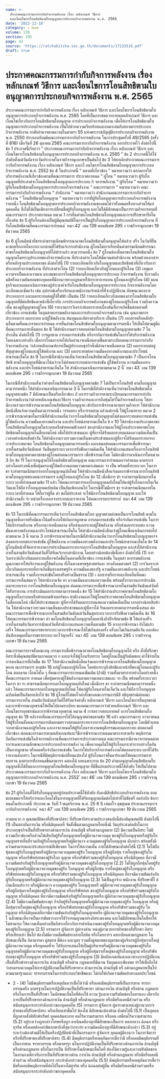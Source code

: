 ```yaml
---
name: >-
  ประกาศคณะกรรมการกำกับกิจการพลังงาน เรื่อง หลักเกณฑ์ วิธีการ
  และเงื่อนไขการโอนสิทธิตามใบอนุญาตการประกอบกิจการพลังงาน พ.ศ. 2565
date: '2022-12-18'
category: ง พิเศษ
volume: 139
section: 295
page: 42
source: 'https://ratchakitcha.soc.go.th/documents/17233516.pdf'
draft: true
---
```


# ประกาศคณะกรรมการกำกับกิจการพลังงาน เรื่อง หลักเกณฑ์ วิธีการ และเงื่อนไขการโอนสิทธิตามใบอนุญาตการประกอบกิจการพลังงาน พ.ศ. 2565

ประกาศคณะกรรมการกำกับกิจการพลังงาน เรื่อง หลักเกณฑ์ วิธีการ และเงื่อนไขการโอนสิทธิตามใบอนุญาตการประกอบกิจการพลังงาน พ.ศ. 2565 โดยที่เป็นการสมควรกาหนดหลักเกณฑ์ วิธีการ และเงื่อนไขเกี่ยวกับการโอนสิทธิตามใบอนุญาต การประกอบกิจการพลังงาน เพื่อให้การโอนสิทธิตามใบอนุญาตการประกอบกิจการพลังงาน เป็นไปด้วยความเรียบร้อยและเหมาะสมกับสภาพการประกอบกิจการพลังงาน อาศัยอำนาจตามความในมาตรา 55 แห่งพระราชบัญญัติการประกอบกิจการพลังงาน พ.ศ. 2550 ประกอบกับมติคณะกรรมการกากับกิจการพลังงาน ในการประชุมครั้งที่ 49/2565 (ครั้งที่ 816) เมื่อวันที่ 26 ตุลาคม 2565 คณะกรรมการกากับกิจการพลังงาน ออกประกาศไว้ ดังต่อไปนี้ ข้อ 1 ประกาศนี้เรียกว่า “ ประกาศคณะกรรมการกำกับกิจการพลังงาน เรื่อง หลักเกณฑ์ วิธีการ และเงื่อนไขการโอนสิทธิตามใบอนุญาตการประกอบกิจการพลังงาน พ.ศ. 2565 ” ข้อ 2 ประกาศนี้ให้ใช้บังคับตั้งแต่วันถัดจากวันประกาศในราชกิจจานุเบกษาเป็นต้นไป ข้อ 3 ให้ยกเลิกประกาศคณะกรรมการกากับกิจการพลังงาน เรื่อง หลักเกณฑ์ วิธีการ และเงื่ อนไขการโอนสิทธิตามใบอนุญาตการประกอบกิจการพลังงาน พ.ศ. 2552 ข้อ 4 ในประกาศนี้ “ ตลาดที่เกี่ยวข้อง ” หมายความว่า ตลาดการให้บริการพลังงานที่เกี่ยวข้องตามที่คณะกรรมการ ประกาศกาหนด “ ผู้โอน ” หมายความว่า ผู้รับใบอนุญาตที่ประสงค์จะโอนสิทธิตามใบอนุญาตการประกอบ กิ จการพลังงาน “ ผู้รับโอน ” หมายความว่า ผู้รับโอนสิทธิตามใบอนุญาตการประกอบกิจการพลังงาน “ คณะกรรมการ ” หมายความว่า คณะกรรมการกำกับกิจการพลังงาน “ สำนักงาน ” หมายความว่า สำนักงานคณะกรรมการกากับกิจการพลังงาน “ โอนสิทธิตามใบอนุญาต ” หมายความว่า การที่ผู้รับใบอนุญาตการประกอบกิจการพลังงานรายหนึ่ง โอนสิทธิตามใบอนุญาตการประกอบกิจการพลังงานของตนไม่ว่าทั้งหมดหรือบางส่วนให้แก่บุคคลอื่น ซึ่งไม่ได้เป็นเพียงการเปลี่ยนชื่อผู้รับใบอนุญาต และไม่ได้มีลักษณะเป็นการรวมกิจการตามที่คณะกรรมการ ประกาศกาหนด หมวด 1 การยื่นคำขอโอนสิทธิตามใบอนุญาตและการปรึกษาหารือในเบื้องต้น ข้อ 5 ผู้รับโอนต้องเป็นผู้มีคุณสมบัติในการเป็นผู้รับใบอนุญาตการประกอบกิจการพลังงาน ที่รับโอนสิทธิตามที่คณะกรรมการกำหนด ้ หนา 42 ่ เลม 139 ตอนพิเศษ 295 ง ราชกิจจานุเบกษา 19 ธันวาคม 2565

ข้อ 6 ผู้โอนมีหน้าที่ชาระค่าธรรมเนียมพิจารณาคาขอโอนสิทธิตามใบอนุญาตให้แล้วเ สร็จ ในวันที่ยื่นคาขอหรือภายในระยะเวลาตามที่ได้รับแจ้งจากสำนักงาน ผู้โอนไม่อาจเรียกคืนค่าธรรมเนียมพิจารณาคำขอโอนสิทธิตามใบอนุญาตที่ได้ชำระแล้ว ตามวรรคหนึ่ง ข้อ 7 ผู้โอนต้องยื่นคาขอโอนสิทธิตามใบอนุญาตโดยระบุประเภทของกิจการพลังงาน ที่ประสงค์จะโอนให้ชัดเจนต่อสำนักงาน พร้อมด้วยเอกสารหรือหลักฐานประกอบคาขอ ดังต่อไปนี้ (1) รายละเอียดเกี่ยวกับใบอนุญาตและสิทธิหน้าที่เกี่ยวกับการประกอบกิจการพลังงาน ที่ประสงค์จะโอน (2) รายละเอียดเกี่ยวกับผู้โอนและผู้รับโอน (3) เหตุผล ความจาเป็นและความเห มาะสมของการโอนสิทธิตามใบอนุญาตการประกอบ กิจการพลังงาน ซึ่งรวมถึงมติหรือความยินยอมของบุคคลที่มีอานาจทางกฎหมายให้กระทาการแทน ผู้โอนและผู้รับโอน (4) แผนธุรกิจและแผนดาเนินการของผู้ประสงค์จะรับโอนสิทธิตามใบอนุญาตการประกอบ กิจการพลังงานโดยละเอียดและชัดแจ้ง เช่น อุปกรณ์เครื่องจักรและพนักงานเจ้าหน้าที่ที่จะปฏิบัติงาน ลักษณะของการประกอบการ และผลกระทบต่อผู้ใช้ไฟฟ้า เป็นต้น (5) รายละเอียดเกี่ยวกับผลของการโอนสิทธิตามใบอนุญาตที่มีต่อสิทธิและหน้าที่เกี่ยวกับ การประกอบกิจการพลังงานของผู้โอนและผู้รับโอน รวมถึงความเห็น ของคู่สัญญาของผู้โอน (6) รายงานการวิเคราะห์ผลกระทบเบื้องต้นที่อาจเกิดขึ้นต่อตลาดที่เกี่ยวข้อง การแข่งขัน ในอุตสาหกรรมพลังงานและการประกอบกิจการพลังงาน เช่น คุณภาพการประกอบการ ผลกระทบ แก่ผู้ใช้พลังงาน ต้นทุนและอัตราค่าบริการ เป็นต้น (7) เอกสารหรือหลักฐำนอื่นตามที่คณะกรรมการกำหนด การยื่นคำขอโอนสิทธิตามใบอนุญาตตามวรรคหนึ่ง ให้เป็นไปตามคู่มือที่คณะกรรมการเห็นชอบ ข้อ 8 ให้สำนักงานตรวจสอบคำขอโอนสิทธิตามใบอนุญาตตามข้อ 7 ในประเด็น ดังต่อไปนี้ (1) การผูกขาด การลดการแข่งขัน หรือจากัดการแข่งขันในการให้บริการพลังงาน โดยเฉพาะอย่างยิ่ง เมื่อการโอนอาจก่อให้เกิดอำนาจเหนือตลาดขึ้นตามระเบียบคณะกรรมการกำกับกิจการพลังงาน ว่าด้วยหลักเกณฑ์การเป็นผู้ประกอบธุรกิจซึ่งมีอำนาจเหนือตลาด (2) ผลกระทบต่อคู่สัญญาของผู้โอนและผู้ใช้พลังงาน และ (3) ผลกระทบต่อความมั่นคงทางพลังงานและประโยชน์สาธารณะอื่นใด ข้อ 9 ในกรณีที่สานักงานเห็นว่าคาขอโอนสิทธิตามใบอนุญาตตามข้อ 7 เป็นการโอนสิทธิ ตามใบอนุญาตที่มีแนวโน้มว่าจะไม่ส่งผลกระทบต่อการแข่งขัน ผู้ใช้พลังงาน ความมั่นคงทางพลังงาน และประโยชน์สาธารณะอื่นใด ให้ สำนักงานดาเนินการตามหมวด 2 นี้ ้ หนา 43 ่ เลม 139 ตอนพิเศษ 295 ง ราชกิจจานุเบกษา 19 ธันวาคม 2565

ในกรณีที่สำนักงานเห็นว่าคำขอโอนสิทธิตามใบอนุญาตตามข้อ 7 ไม่เป็นการโอนสิทธิ ตามใบอนุญาตตามวรรคหนึ่ง ให้สำนักงานดาเนินการหมวด 3 นี้ ในกรณีที่สำนักงานเห็นว่าคำขอโอนสิทธิตามใบอนุญาตตามข้อ 7 มีลักษณะเป็นหรือเกี่ยวข้อง กั บการรวมกิจการตามระเบียบคณะกรรมการกำกับกิจการพลังงานว่าด้วยหลักเกณฑ์และวิธีการ รวมกิจการและการถือหุ้นไขว้ในกิจการพลังงาน ให้สานักงานรวมการพิจารณาคาขอโอนสิทธิตามใบอนุญาต เข้ากับการพิจารณาคาขอรวมกิจการ ให้สานักงานมีหนังสือแจ้งความเห็นตามวรรคหนึ่ง วรรคสอง หรือวรรคสาม แล้วแต่กรณี ให้ผู้โอนทราบ หมวด 2 การพิจารณาคำขอในกรณีที่สำนักงานเห็นว่าการโอนสิทธิตามใบอนุญาตไม่ส่งผลกระทบต่อการแข่งขัน ผู้ใช้พลังงาน ความมั่นคงทางพลังงาน และประโยชน์สาธารณะอื่นใด ข้ อ 10 ให้สานักงานประกาศคาขอโอนสิทธิตามใบอนุญาตในระบบเครือข่ายคอมพิวเตอร์ ของสานักงานและให้ผู้โอนประกาศคาขอโอนสิทธิตามใบอนุญาตในสื่อออนไลน์ เพื่อให้ประชาชนและ ผู้ที่อาจได้รับผลกระทบแสดงความคิดเห็นเป็นเวลาอย่างน้อยสิบห้าวัน ให้สำนักงานรวบรวมความเห็นของประชำชนและผู้ที่อาจได้รับผลกระทบจากการประกาศคาขอ โอนสิทธิตามใบอนุญาตตามวรรคหนึ่ง และเสนอต่อคณะกรรมการเพื่อพิจารณาภายในสามสิบวันนับแต่ วันสิ้นสุดระยะเวลาการรับฟังความคิดเห็น ให้สำนักงานเสนอเรื่องการโอนสิทธิตามใบอนุญาตตามคาขอของผู้โอนต่อคณะกรรมการ เพื่อพิจารณาโดย ไม่ต้องมีการดาเนินการในหมวด 3 อีก ข้อ 11 ในการอนุญาตให้โอนสิทธิตามใบอนุญาต คณะกรรมการกำหนดอาจกำหนด มาตรการอย่างใดอย่างหนึ่งเพื่อคุ้มครองผู้ใช้พลังงานตามความเหมาะสมและ จา เป็น พร้อมทั้งระยะเวลา ในการ ชา ระค่าธรรมเนียมการออกใบอนุญาตฉบับใหม่ ให้สำนักงานมีหนังสือแจ้งผลการพิจารณาการโอนสิทธิตามใบอนุญาตของคณะกรรมการ แก่ผู้โอนและผู้รับโอน ข้อ 12 เมื่อมีการ ชำ ระค่าธรรมเนียมภายในระยะเวลาที่กำหนดตามข้อ 11 แล้ว ให้คณะกรรมการออกใบอนุญาตฉบับใหม่ให้แก่ผู้รับโอนภายในเจ็ดวันและให้ถือว่าใบอนุญาตฉบับเดิม เป็นอันเพิกถอนไป ในกรณีที่ไม่มีการ ชา ระค่าธรรมเนียมภายในระยะเวลาที่กำหนด ให้ถือว่าผู้ยื่น คำ ขอไม่ประสงค์ จะให้มีการโอนสิทธิตามใบอนุญาต และให้สำนักงานสั่ง จำ หน่ายเรื่องออกจากระบบและรายงาน ให้คณะกรรมการทราบ ้ หนา 44 ่ เลม 139 ตอนพิเศษ 295 ง ราชกิจจานุเบกษา 19 ธันวาคม 2565

ข้อ 13 ในกรณีที่คณะกรรมการเห็นว่าการโอนสิทธิตามใบอ นุญาตตามคำขอเป็นการโอนสิทธิ ตามใบอนุญาตซึ่งอาจหรือมีแนวโน้มที่จะก่อให้เกิดการผูกขาด การลดการแข่งขัน หรือจำกัดการแข่งขัน ในการให้บริการพลังงาน หรืออานาจเหนือตลาด หรือส่งผลกระทบผู้ใช้พลังงาน หรือส่งผลกระทบต่อ ความมั่นคงทางพลังงานและประโยชน์สาธารณะอื่นใด ให้สานักงานมีหนังสือแจ้งผู้โอนเพื่อดาเนินการต่อไป ตามหมวด 3 นี้ หมวด 3 การพิจารณาคำขอในกรณีที่สำนักงานเห็นว่าการโอนสิทธิตามใบอนุญาตอาจส่งผลกระทบต่อการแข่งขัน ผู้ใช้พลังงาน ความมั่นคงทางพลังงานและประโยชน์สาธารณะอื่นใด ข้อ 14 ผู้โอนมีหน้าที่จัดทารายงานการประเมินผลกระทบจากการโอนสิทธิตามใบอนุญาต และส่งให้สานักงานภายในสามสิบวันนับแต่วันที่ได้รับแจ้งจากสานักงาน โดยอย่างน้อยต้องมีเนื้อหา ดังต่อไปนี้ (1) การวิเคราะห์เกี่ยวกับผลกระทบที่อาจเกิดขึ้นในตลาดที่เกี่ยวข้อง การแข่งขัน ในอุตสา หกรรมพลังงาน คุณภาพการให้บริการและผู้ใช้พลังงาน ทั้งในทางเศรษฐศาสตร์และ ทางสังคมศาสตร์ (2) การวิเคราะห์เกี่ยวกับผลกระทบที่อาจเกิดขึ้นทางเศรษฐกิจ ความมั่นคงของรัฐ ความมั่นคงทางพลังงาน และประโยชน์สาธารณะอื่น รวมทั้งการแข่งขันโดยเสรีอย่างเป็นธรรม (3) เ อกสารหรือรายละเอียดอื่นที่คณะกรรมการเห็นสมควร ให้สานักงานจัด ทา ความเห็นและเสนอความเห็น พร้อมทั้งรายงานการประเมินผลกระทบจาก การโอนสิทธิตามใบอนุญาต ต่อคณะกรรมการเพื่อพิจารณาภายในสามสิบวันนับแต่วันที่ได้รับรายงาน การประเมินผลกระทบตามวรรคหนึ่ง ข้อ 15 ให้สำนักงำนประกาศคาขอโอนสิทธิตามใบอนุญาตในระบบเครือข่ายคอมพิวเตอร์ของ สานักงานและให้ผู้โอนประกาศคาขอโอนสิทธิตามใบอนุญาตในสื่อออนไลน์ เพื่อให้ประชาชนและ ผู้ที่อาจได้รับผลกระทบแสดงความคิดเห็นเป็นเวลาอย่างน้อยสิบห้าวัน ให้สานักงานรวบรวมความเห็นของประชาชนและผู้ที่อาจได้ รับผลกระทบตามวรรคหนึ่งเสนอ ต่อคณะกรรมการเพื่อพิจารณาภายในสามสิบวันนับแต่วันสิ้นสุดระยะเวลาการรับฟังความคิดเห็น ข้อ 16 ให้คณะกรรมการพิจารณา คำ ขอโอนสิทธิตามใบอนุญาตโดยคานึงถึงปัจจัยตามข้อ 8 ให้แล้วเสร็จภายในสามสิบวันทาการนับแต่วันที่สานักงานเสนอความเห็นตามข้อ 15 หากการพิจารณา ยังไม่แล้วเสร็จ ให้คณะกรรมการขยายระยะเวลาการพิจารณาได้ไม่เกินสองครั้ง ครั้งละไม่เกินสามสิบวัน และต้องบันทึกเหตุผลในการขยายระยะเวลาไว้ทุกครั้ง ้ หนา 45 ่ เลม 139 ตอนพิเศษ 295 ง ราชกิจจานุเบกษา 19 ธันวาคม 2565

คณะกรรมการอาจตั้งคณะอนุ กรรมการเพื่อพิจารณาคาขอโอนสิทธิตามใบอนุญาตได้ หรือ ตั้งที่ปรึกษาอิสระซึ่งมีคุณสมบัติตามภาคผนวก ก และแจ้งให้ผู้โอนรับทราบ โดยผู้โอนเป็นผู้รับผิดชอบ ค่าใช้จ่ายในการดาเนินการที่เกิดขึ้น ข้อ 17 ให้สานักงานมีหนังสือแจ้งผลการพิจารณาการโอนสิทธิตามใบอนุญาตของค ณะกรรมการ ตามข้อ 16 แก่ผู้โอนและผู้รับโอน โดยต้องระบุถึงสิทธิและหน้าที่ของผู้โอนและผู้รับโอน ตลอดจน เงื่อนไขใด ๆ ที่คณะกรรมการกาหนดเพิ่มเติม (ถ้ามี) รวมทั้งมาตรการอย่างใดอย่างหนึ่งที่คณะกรรมการ กาหนด เพื่อคุ้มครองผู้ใช้พลังงานตามความเหมาะสมและ จา เป็น พร้อมทั้งระยะเวลาในการ ชา ระ ค่าธรรมเนียมการออกใบอนุญาตฉบับใหม่ เมื่อมีการ ชา ระค่าธรรมเนียมตามวรรคหนึ่งแล้ว ให้คณะกรรมการออกใบอนุญาตฉบับใหม่ ให้แก่ผู้รับโอนภายในเจ็ดวัน และให้ถือว่าใบอนุญาตฉบับเดิมเป็นอันยกเลิกไป ข้อ 18 ผู้โอนที่ไม่พอใจคำสั่งของคณะกรรมการมีสิ ทธิอุทธรณ์ต่อคณะกรรมการภายใน สามสิบวันนับแต่วันที่ได้รับแจ้งคำสั่ง หลักเกณฑ์ วิธีการ และเงื่อนไขการยื่นอุทธรณ์และการพิจารณาอุทธรณ์ให้เป็นไปตามระเบียบ ของคณะกรรมการว่าด้วยหลักเกณฑ์ วิธีการ และเงื่อนไขการอุทธรณ์และการพิจารณาอุทธรณ์ หมวด 4 การตรวจสอบภายหลั งการโอนสิทธิตามใบอนุญาต ข้อ 19 หลังจากที่คณะกรรมการได้ให้อนุญาตคำขอตามข้อ 16 แล้ว คณะกรรมการ อาจกาหนด ให้ผู้รับโอนตั้งคณะกรรมการติดตามตรวจสอบผลกระทบจากการโอนสิทธิตามใบอนุญาต โดยมีตัวแทนจากสานักงานและผู้รับโอน และอาจกาหนดให้ผู้รับโอนรายงานพฤติกรรมและผลกระทบ ต่อตลาดที่เกี่ยวข้อง ต่อคณะกรรมการตามหลักเกณฑ์และวิธีการพิจารณากาหนดมาตรการสาหรับ พฤติกรรมกีดกันการแข่งขันในกิจการพลังงานที่คณะกรรมการประกาศกาหนด คณะกรรมการมีอานาจกาหนดมาตรการเฉพาะตามลักษณะการประกอบกิจการพลังง ำน เพื่อควบคุมไม่ให้ผู้รับโอนกระทำการอย่างใดอันเป็นการผูกขาด หรือลดหรือจำกัดการแข่งขัน ในการให้บริการกิจการพลังงานได้ตลอดระยะเวลาที่ได้รับรายงานดังกล่าว ในกรณีที่มีพฤติการณ์เปลี่ยนแปลงไป ผู้รับโอนอาจยื่นคาร้องขอให้คณะกรรมการทบทวน มาตรการที่กาหนดขึ้นตามวรร คสองได้ บทเฉพาะกาล ข้อ 20 คำขออนุญาตโอนสิทธิตามใบอนุญาตซึ่งได้ยื่นและการอนุญาตโอนสิทธิตามใบอนุญาต ที่มีขึ้นก่อนประกาศนี้ใช้บังคับ ให้เป็นไปตามประกาศคณะกรรมการกากับกิจการพลังงาน เรื่อง หลักเกณฑ์ วิธีการ และเงื่อนไขการโอนสิทธิตามใบอนุญาตการประกอบกิจการพลังงาน พ.ศ. 2552 ้ หนา 46 ่ เลม 139 ตอนพิเศษ 295 ง ราชกิจจานุเบกษา 19 ธันวาคม 2565

ข้อ 21 ผู้รับโอนที่ได้รับใบอนุญาตอยู่ก่อนประกาศนี้ใช้บังคับ ยังคงมีสิทธิประกอบกิจการพลังงาน ตามขอบเขตการให้บริการและเงื่อนไขในการอนุญาตที่ได้รับอนุญาตเดิมต่อไปเท่าที่ไม่ขัดหรื อแย้งกับ ข้อกาหนดในประกาศนี้ ประกาศ ณ วันที่ 1 พฤศจิกายน พ.ศ. 25 6 5 เสมอใจ ศุขสุเมฆ ประธานกรรมการกากับกิจการพลังงาน ้ หนา 47 ่ เลม 139 ตอนพิเศษ 295 ง ราชกิจจานุเบกษา 19 ธันวาคม 2565

ภาคผนวก ก คุณสมบัติของที่ปรึกษาอิสระ ที่ปรึกษาอิสระตามประกาศฉบับนี้ต้องมีคุณสมบัติ ดังต่อไปนี้ (1) เป็นสถาบันการเงิน หรือนิติบุคคลที่ จัดตั้งขึ้นตามกฎหมายไทยซึ่งมี วัตถุประสงค์หลักในการ ประกอบธุรกิจเป็นที่ปรึกษาทางด้านการเงิน ด้านบัญชี หรือด้านกฎหมาย (2) มีความเป็นอิสระ ไม่มีความเกี่ยวข้องหรือส่วนได้เสียกับผู้รับใบอนุญาตหรือผู้มีอานาจควบคุม ของผู้รับใบอนุญาตหรือผู้รับใบอนุญาตรายอื่นที่รวมกับผู้รับใบอนุญาตหรือผู้มีอานาจ ควบคุมของผู้รับใบอนุญาต ดังกล่าว พร้อมทั้งมีควำมสามารถและประสบการณ์ที่เพียงพอ ในการให้ความเห็น ภายใต้ลักษณะดังต่อไปนี้ (2.1) ไม่ได้ถือหุ้นของผู้รับใบอนุญำตหรือผู้มีอานาจควบคุมของผู้รับ ใบอนุญาต หรือผู้ถือหุ้น รายใหญ่ของผู้รับใบอนุญาต หรือบริษัทย่อยของผู้รับใบอ นุญาต หรือบริษัทร่วมของผู้รับใบอนุญาต หรือนิติบุคคล ที่อาจมีความขัดแย้งกับผู้รับใบอนุญาตหรือผู้มีอานาจควบคุมของผู้รับใบอนุญาต (2.2) ไม่ได้ถูกถือหุ้นโดยผู้รับใบอนุญำตหรือผู้มีอานาจควบคุมของผู้รับ ใบอนุญาต หรือผู้ถือหุ้น รายใหญ่ของผู้รับใบอนุญาต หรือบริษัทย่อยของผู้รับใบอนุญาต หรือบริษัทร่วมของผู้รับใบอนุญาต หรือนิติบุคคล ที่อาจมีความขัดแย้งกับผู้รับใบอนุญาตหรือผู้มีอานาจควบคุมของผู้รับใบอนุญาต (2.3) ไม่เป็นลูกจ้าง พนักงาน ที่ปรึกษาที่ไ ด้เงินเดือนประจา หรือผู้มีอานาจ ควบคุมของผู้รับ ใบอนุญาตหรื อผู้มีอานาจควบคุมของผู้รับใบอนุญาต หรือผู้ถือหุ้นรายใหญ่ของผู้รับใบอนุญาต หรือบริษัทย่อย ของผู้รับใบอนุญาต หรือบริษัทร่วมของผู้รับใบอนุญาต หรือนิติบุคคล ที่อาจมีความขัดแย้งกับผู้รับใบอนุญาตหรือ ผู้มีอำนาจควบคุมของผู้รับใบอนุญาต (2.4) ไม่มีความสัมพันธ์ทางธุร กิจกับผู้รับใบอนุญาตหรือผู้มีอำนาจควบคุมของผู้รับ ใบอนุญาต หรือผู้ถือหุ้นรายใหญ่ของผู้รับใบอนุญาต หรือบริษัทย่อยของผู้รับใบอนุญาต หรือบริษัทร่วมของผู้รับ ใบอนุญาต หรือนิติบุคคลที่อาจมีความขัดแย้งกับผู้รับใบอนุญาตหรือ ผู้มีอานาจควบคุมของผู้รับใบอนุญาต ใ นลักษณะที่อาจเป็นการขัดขวางการใช้วิจารณญาณอย่างอิสระของตน และไม่มีลักษณะอื่นใดที่ทาให้ไม่สามารถ ให้ความเห็นอย่างเป็นอิสระเกี่ยวกับการดำเนินงานของผู้รับใบอนุญาตหรือผู้มีอานาจควบคุมของผู้รับใบอนุญาต (2.5) กรรมการ ผู้จัดการ ผู้ดำรงตำแ หน่งผู้อานวยการฝ่ายของที่ปรึกษา อิสระ หรือเทียบเท่า ขึ้นไป ต้องไม่มีความสัมพันธ์ทางสายโลหิต หรือโดยการจ ดทะเบียนตามกฎหมาย ในลักษณะที่เป็น บิดามารดา คู่สมรส พี่น้อง และบุตร รวมทั้งคู่สมรสของบุตรของผู้บริหารผู้ถือหุ้นรายใหญ่ ผู้มีอานาจควบคุม หรือบุคคลที่จะ ได้รับการเสนอให้เป็นผู้บริหารหรือผู้มีอานาจควบคุมของผู้รับใบอนุญาตหรือผู้มีอานาจควบคุมของผู้รับใบอนุญาต หรือผู้ถือหุ้นรายใหญ่ของผู้รับใบอนุญาต หรือบริษัทย่อยของผู้รับใบอนุญาต หรือบริษัทร่วมของผู้รับใบอนุญาต (3) มีหลักเกณฑ์และแนวทางการปฏิบัติงานเป็นที่ปรึกษำทางด้านการเงิน ด้านบัญชี หรือด้าน กฎหมายที่ชัดเจน รัดกุมและเพียงพอ ทำให้เชื่อถือได้ว่าสามารถควบคุมให้การปฏิบัติงานเป็นที่ปรึกษาทาง ด้านการเงิน ด้านบัญชี หรื อด้านกฎหมายเป็นไปตามมาตรฐานและ จรรยาบรรณในการประกอบวิชาชีพและ ไม่ก่อให้เกิดความขัดแย้งทางผลประโยชน์

- 2 - (4) ไม่มีพฤติกรรมหรือเหตุอันควรเชื่อได้ว่ามี หรือเคยมีพฤติกรรมที่เป็นการขาด จรรยาบรรณหรือ มาตรฐานในการปฏิบัติงานเป็นที่ปรึกษาทา งด้านการเงิน ด้านบัญชี หรือด้าน กฎหมายหรือในการเป็นที่ปรึกษา ในลักษณะอื่นใดที่ต้องใช้ ความ รู้และความรับผิดชอบในทานอง เดียวกับการเป็นที่ปรึกษาทางด้านการเงิน ด้านบัญชี หรือด้านกฎหมาย หรือมีหรือเคยมีส่วนร่วม หรือสนับสนุนการกระทำดังกล่าวของบุคคลอื่น (5) กรรมการ ผู้จัดการ ผู้ดารงตาแหน่งผู้อานวยการฝ่ายของที่ปรึกษาอิสระ หรือเทียบเท่าขึ้นไป ต้องไม่ มีลักษณะต้องห้าม ดังต่อไปนี้ (5.1) เป็นบุคคลที่ถูกศาลสั่งพิทักษ์ทรัพย์ บุคคลล้มละลาย คนไร้ความสามารถ หรือคน เสมือนไร้ความสามารถ (5.2) อยู่ระหว่างถูกกล่าวโทษหรือถูก ดาเนินคดีอาญาที่มีลักษณะเป็นการ หลอกลวง ฉ้อฉล หรือทุจริต หรือเคยต้องคำพิพากษาถึงที่สุดว่ากระทำ ความผิดคดีอาญาที่มีลักษณะดังกล่าว (5.3) อยู่ระหว่างต้องห้ามมิให้เป็นหรือปฏิบัติหน้าที่เป็นกรรมการ ผู้จัดการ บุคคลผู้มีอานาจ ในการจัดการ หรือที่ปรึกษาของที่ปรึกษาอิสระ (5.4) มีพฤติกรรมหรือเหตุอันควรเชื่อว่ามี หรือเคยมีพฤติกรรมที่เป็นการขาด จรรยาบรรณ หรือมาตรฐา นในการปฏิบัติงานเป็นที่ปรึกษาทางด้านการเงิน ด้านบัญชี หรือด้านกฎหมาย หรือในการเป็น ที่ปรึกษาในลักษณะอื่นใดที่ ต้องใช้ความรู้และความรับผิดชอบ ในทานองเดียวกับการเป็นที่ปรึกษาทางด้าน การเงิน ด้านบัญชี หรือด้านกฎหมาย หรือมีหรือเคยมีส่วนร่วม หรือสนับสนุนการ กระทำดังกล่าวของบุคคลอื่น (5.5) มีพฤติกรรมหรือเหตุอันควรเชื่อว่ามีหรือเคยมีพฤติกรรมที่ส่อไปในทางไม่สุจริต หรือ ฉ้อฉลต่อผู้อื่น หรือมีหรือเคยมีส่วนร่วมหรือสนับสนุนการกระทำดังกล่าวของบุคคลอื่น
